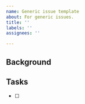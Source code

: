 ```yaml
---
name: Generic issue template
about: For generic issues.
title: ''
labels: ''
assignees: ''

---
```


## Background

## Tasks

- [ ]
